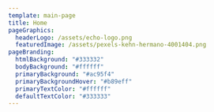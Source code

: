```yaml
---
template: main-page
title: Home
pageGraphics:
  headerLogo: /assets/echo-logo.png
  featuredImage: /assets/pexels-kehn-hermano-4001404.png
pageBranding:
  htmlBackground: "#333332"
  bodyBackground: "#ffffff"
  primaryBackground: "#ac95f4"
  primaryBackgroundHover: "#b89eff"
  primaryTextColor: "#ffffff"
  defaultTextColor: "#333333"
---
```

